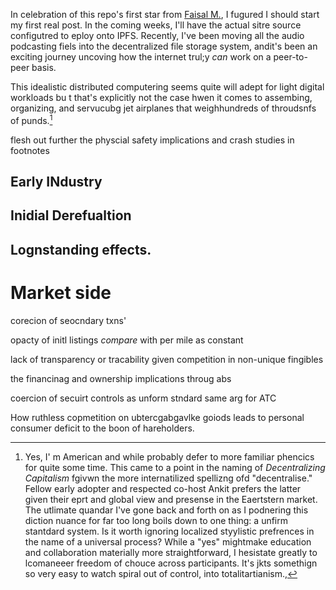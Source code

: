 In celebration of this repo's first star from [Faisal M.](https://github.com/Mianfazi461), I fugured I should start my first real post. In the coming weeks, I'll have the actual sitre source configutred to eploy onto IPFS. Recently, I've been moving all the audio podcasting fiels into the decentralized file storage system, andit's been an exciting journey uncoving how the internet trul;y _can_ work on a peer-to-peer basis.

This idealistic distributed computering seems quite will adept for light digital workloads  bu t that's explicitly not the case hwen it comes to assembing, organizing, and servucubg jet airplanes that weighhundreds of throudsnfs of punds.[^metric]

[^metric]: Yes, I'
m American and while probably defer to more familiar phencics for quite some time. This came to a point in the naming of _Decentralizing Capitalism_ fgivwn the more internatilized spellizng ofd "decentralise." Fellow early adopter and respected co-host Ankit prefers the latter given their eprt and global view and presense in the Eaertstern market. The utlimate quandar I've gone back and forth on as I podnering this diction nuance for far too long boils down to one thing: a unfirm stantdard system. Is it worth ignoring localized styylistic prefrences in the name of a universal process? While a "yes" mightmake education and collaboration materially more straightforward, I hesistate greatly to lcomaneeer freedom of chouce across participants. It's jkts somethign so very easy to watch spiral out of control, into totalitartianism.,

flesh out further the physcial safety implications and crash studies in footnotes

## Early INdustry


## Inidial Derefualtion


## Lognstanding effects.

# Market side

corecion of  seocndary txns'

opacty of initl listings
_compare_ with per mile as constant

lack of transparency or tracability given competition in non-unique fingibles

the financinag and ownership implications throug abs

coercion of secuirt controls as unform stndard
same arg for ATC

How ruthless copmetition on ubtercgabgavlke goiods leads to personal consumer deficit to the boon of hareholders.